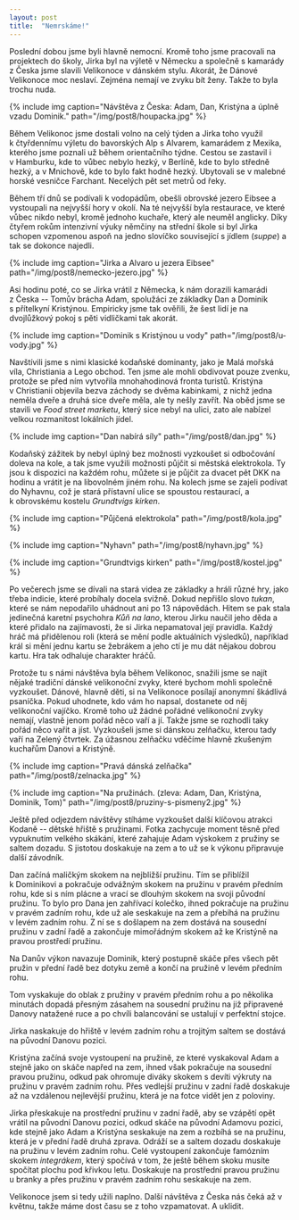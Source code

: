 ```yaml
---
layout: post
title:  "Nemrskáme!"
---
```


Poslední dobou jsme byli hlavně nemocní.
Kromě toho jsme pracovali na projektech do školy, Jirka byl na výletě v&nbsp;Německu a společně s&nbsp;kamarády z&nbsp;Česka jsme slavili Velikonoce v&nbsp;dánském stylu.
Akorát, že Dánové Velikonoce moc neslaví. Zejména nemají ve zvyku bít ženy. Takže to byla trochu nuda.

{% include img caption="Návštěva z Česka: Adam, Dan, Kristýna a úplně vzadu Dominik." path="/img/post8/houpacka.jpg" %}

Během Velikonoc jsme dostali volno na celý týden a Jirka toho využil k&nbsp;čtyřdennímu výletu do bavorských Alp s&nbsp;Alvarem, kamarádem z&nbsp;Mexika, kterého jsme poznali už během orientačního týdne.
Cestou se zastavil i v&nbsp;Hamburku, kde to vůbec nebylo hezký, v Berlíně, kde to bylo středně hezký, a v Mnichově, kde to bylo fakt hodně hezký.
Ubytovali se v&nbsp;malebné horské vesničce Farchant.
Necelých pět set metrů od řeky.

Během tří dnů se podívali k&nbsp;vodopádům, obešli obrovské jezero Eibsee a vystoupali na nejvyšší hory v&nbsp;okolí.
Na té nejvyšší byla restaurace, ve které vůbec nikdo nebyl, kromě jednoho kuchaře, který ale neuměl anglicky.
Díky čtyřem rokům intenzivní výuky němčiny na střední škole si byl Jirka schopen vzpomenou aspoň na jedno slovíčko související s&nbsp;jídlem (*suppe*) a tak se dokonce najedli.

{% include img caption="Jirka a Alvaro u jezera Eibsee" path="/img/post8/nemecko-jezero.jpg" %}

Asi hodinu poté, co se Jirka vrátil z&nbsp;Německa, k&nbsp;nám dorazili kamarádi z&nbsp;Česka -- Tomův brácha Adam, spolužáci ze základky Dan a Dominik s&nbsp;přítelkyní Kristýnou.
Empiricky jsme tak ověřili, že šest lidí je na dvojlůžkový pokoj s&nbsp;pěti vidličkami tak akorát.

{% include img caption="Dominik s Kristýnou u vody" path="/img/post8/u-vody.jpg" %}

Navštívili jsme s&nbsp;nimi klasické kodaňské dominanty, jako je Malá mořská víla, Christiania a Lego obchod.
Ten jsme ale mohli obdivovat pouze zvenku, protože se před ním vytvořila mnohahodinová fronta turistů.
Kristýna v&nbsp;Christianii objevila bezva záchody se dvěma kabinkami, z&nbsp;nichž jedna neměla dveře a druhá sice dveře měla, ale ty nešly zavřít.
Na oběd jsme se stavili ve *Food street marketu*, který sice nebyl na ulici, zato ale nabízel velkou rozmanitost lokálních jídel.

{% include img caption="Dan nabírá síly" path="/img/post8/dan.jpg" %}

Kodaňský zážitek by nebyl úplný bez možnosti vyzkoušet si odbočování doleva na kole,
a tak jsme využili možnosti půjčit si městská elektrokola.
Ty jsou k&nbsp;dispozici na každém rohu, můžete si je půjčit za dvacet pět DKK na hodinu a vrátit je na libovolném jiném rohu.
Na kolech jsme se zajeli podívat do Nyhavnu, což je stará přístavní ulice se spoustou restaurací,
a k&nbsp;obrovskému kostelu *Grundtvigs kirken*.

{% include img caption="Půjčená elektrokola" path="/img/post8/kola.jpg" %}

{% include img caption="Nyhavn" path="/img/post8/nyhavn.jpg" %}

{% include img caption="Grundtvigs kirken" path="/img/post8/kostel.jpg" %}

Po večerech jsme se dívali na stará videa ze základky a hráli různé hry, jako třeba indicie, které probíhaly docela svižně. Dokud nepřišlo slovo *tukan*, které se nám nepodařilo uhádnout ani po 13 nápovědách.
Hitem se pak stala jedinečná karetní psychohra *Kůň na lano*, kterou Jirku naučil jeho děda a které přidalo na zajímavosti, že si Jirka nepamatoval její pravidla. Každý hráč má přidělenou roli (která se mění podle aktuálních výsledků), například král si mění jednu kartu se žebrákem a jeho ctí je mu dát nějakou dobrou kartu. Hra tak odhaluje charakter hráčů.



Protože tu s&nbsp;námi návštěva byla během Velikonoc, snažili jsme se najít nějaké tradiční dánské velikonoční zvyky, které bychom mohli společně vyzkoušet.
Dánové, hlavně děti, si na Velikonoce posílají anonymní škádlivá psaníčka. Pokud uhodnete, kdo vám ho napsal, dostanete od něj velikonoční vajíčko.
Kromě toho už žádné pořádné velikonoční zvyky nemají, vlastně jenom pořád něco vaří a jí.
Takže jsme se rozhodli taky pořád něco vařit a jíst.
Vyzkoušeli jsme si dánskou zelňačku, kterou tady vaří na Zelený čtvrtek.
Za úžasnou zelňačku vděčíme hlavně zkušeným kuchařům Danovi a Kristýně.

{% include img caption="Pravá dánská zelňačka" path="/img/post8/zelnacka.jpg" %}


{% include img caption="Na pružinách. (zleva: Adam, Dan, Kristýna, Dominik, Tom)" path="/img/post8/pruziny-s-pismeny2.jpg" %}

Ještě před odjezdem návštěvy stíháme vyzkoušet další klíčovou atrakci Kodaně -- dětské hřiště s&nbsp;pružinami.
Fotka zachycuje moment těsně před vypuknutím velkého skákání, které zahajuje Adam výskokem z&nbsp;pružiny se saltem dozadu.
S&nbsp;jistotou doskakuje na zem a to už se k&nbsp;výkonu připravuje další závodník.

Dan začíná maličkým skokem na nejbližší pružinu. Tím se přiblížil k&nbsp;Dominikovi a pokračuje odvážným skokem na pružinu v&nbsp;pravém předním rohu,
kde si s&nbsp;ním plácne a vrací se dlouhým skokem na svoji původní pružinu.
To bylo pro Dana jen zahřívací kolečko, ihned pokračuje na pružinu v&nbsp;pravém zadním rohu, kde už ale seskakuje na zem a přebíhá na pružinu v&nbsp;levém zadním rohu.
Z&nbsp;ní se s&nbsp;došlapem na zem dostává na sousední pružinu v&nbsp;zadní řadě a zakončuje mimořádným skokem až ke Kristýně na pravou prostředí pružinu.

Na Danův výkon navazuje Dominik, který postupně skáče přes všech pět pružin v&nbsp;přední řadě bez dotyku země a končí na pružině v&nbsp;levém předním rohu.

Tom vyskakuje do oblak z&nbsp;pružiny v&nbsp;pravém předním rohu a po několika minutách dopadá přesným zásahem na sousední pružinu na již připravené Danovy natažené ruce a po chvíli balancování se ustalují v&nbsp;perfektní stojce.


Jirka naskakuje do hřiště v&nbsp;levém zadním rohu a trojitým saltem se dostává na původní Danovu pozici.

Kristýna začíná svoje vystoupení na pružině, ze které vyskakoval Adam a stejně jako on skáče napřed na zem, ihned však pokračuje na sousední pravou pružinu, odkud pak ohromuje diváky skokem s&nbsp;devíti výkruty na pružinu v&nbsp;pravém zadním rohu.
Přes vedlejší pružinu v&nbsp;zadní řadě doskakuje až na vzdálenou nejlevější pružinu, která je na fotce vidět jen z&nbsp;poloviny.

Jirka přeskakuje na prostřední pružinu v&nbsp;zadní řadě, aby se vzápětí opět vrátil na původní Danovu pozici, odkud skáče na původní Adamovu pozici, kde stejně jako Adam a Kristýna seskakuje na zem a rozbíhá se na pružinu, která je v&nbsp;přední řadě druhá zprava. Odráží se a saltem dozadu doskakuje na pružinu v&nbsp;levém zadním rohu. Celé vystoupení zakončuje famózním skokem *integrákem*, který spočívá v&nbsp;tom, že ještě během skoku musíte spočítat plochu pod křivkou letu. Doskakuje na prostřední pravou pružinu u&nbsp;branky a přes pružinu v&nbsp;pravém zadním rohu seskakuje na zem.


Velikonoce jsem si tedy užili naplno. Další návštěva z Česka nás čeká až v květnu, takže máme dost času se z toho vzpamatovat. A uklidit.
